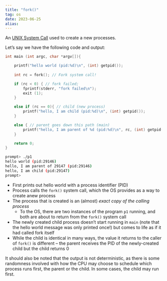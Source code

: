 ```yaml
---
title: "fork()"
tag: os
date: 2023-06-25
alias:
---
```


An [UNIX System Call](OS/UNIX%20System%20Calls.md) used to create a new processes.

Let’s say we have the following code and output:
```c
int main (int argc, char *argv[]){

	printf("hello world (pid:%d)\n", (int) getpid());
	
	int rc = fork(); // Fork system call!

	if (rc < 0) { // fork failed; 
		fprintf(stderr, "fork failed\n"); 
		exit (1);
	}

	else if (rc == 0){ // child (new process)
		printf("hello, I am child (pid:%d)\n", (int) getpid());
	}

	else { // parent goes down this path (main)
		printf("hello, I am parent of %d (pid:%d)\n", rc, (int) getpid());
	}

	return 0;
}
```
```bash
prompt> ./p1
hello world (pid:29146)
hello, I am parent of 29147 (pid:29146)
hello, I am child (pid:29147)
prompt>
```

- First prints out hello world with a process identifier (PID)
- Process calls the `fork()` system call, which the OS provides as a way to create anew process
- The process that is created is an (almost) *exact copy of the calling process*
	- To the OS, there are two instances of the program `p1` running, and both are about to return from the `fork()` system call
- The newly created child process doesn’t start running in `main` (note that the hello world message was only printed once!) but comes to life as if it had called fork itself
- While the child is identical in many ways, the value it returns to the caller of `fork()` is different – the parent receives the PID of the newly-created child but the child returns 0

It should also be noted that the output is not deterministic, as there is some randomness involved with how the CPU may choose to schedule which process runs first, the parent or the child. In some cases, the child may run first. 